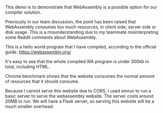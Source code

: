 This demo is to demonstrate that WebAssembly is a possible option for our compiler solution.


Previously in our team discussion, the point has been raised that WebAssembly consumes too much resources, in client side, server side or disk usage. This is a misunderstanding due to my teammate misinterpreting some Reddit comments about WebAssembly.

This is a hello world program that I have compiled, according to the official guide. https://webassembly.org/

It's easy to see that the whole compiled WA program is under 300kb in total, including HTML.

Chrome benchmark shows that the website consumes the normal amount of resources that it should consume.

Because I cannot serve this website due to CORS, I used emrun to run a basic server to serve the webassembly website. The server costs around 20MB to run. We will have a Flask server, so serving this website will be a much smaller overhead.

